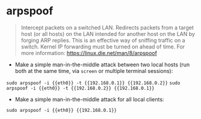 # arpspoof

> Intercept packets on a switched LAN.
> Redirects packets from a target host (or all hosts) on the LAN intended for another host on the LAN by forging ARP replies. This is an effective way of sniffing traffic on a switch.
> Kernel IP forwarding must be turned on ahead of time.
> For more information: <https://linux.die.net/man/8/arpspoof>

- Make a simple man-in-the-middle attack between two local hosts (run both at the same time, via `screen` or multiple terminal sessions):

`sudo arpspoof -i {{eth0}} -t {{192.168.0.1}} {{192.168.0.2}}`
`sudo arpspoof -i {{eth0}} -t {{192.168.0.2}} {{192.168.0.1}}`

- Make a simple man-in-the-middle attack for all local clients:

`sudo arpspoof -i {{eth0}} {{192.168.0.1}}`
